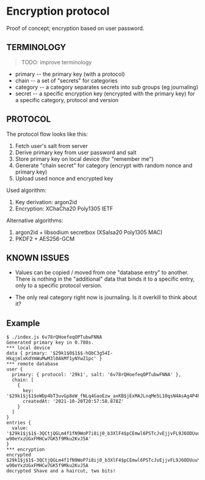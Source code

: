 # Encryption protocol

Proof of concept; encryption based on user password.

## TERMINOLOGY

> TODO: improve terminology

 * primary   -- the primary key (with a protocol)
 * chain    -- a set of "secrets" for categories
 * category -- a category separates secrets into sub groups (eg journaling)
 * secret   -- a specific encryption key (encrypted with the primary key)
               for a specific category, protocol and version
## PROTOCOL

The protocol flow looks like this:

1. Fetch user's salt from server
2. Derive primary key from user password and salt
3. Store primary key on local device (for "remember me")
4. Generate "chain secret" for category (encrypt with random nonce and primary key)
5. Upload used nonce and encrypted key

Used algorithm:
1. Key derivation: argon2id
2. Encryption: XChaCha20 Poly1305 IETF

Alternative algorithms:
1. argon2id + libsodium secretbox (XSalsa20 Poly1305 MAC)
2. PKDF2 + AES256-GCM

## KNOWN ISSUES

* Values can be copied / moved from one "database entry" to another.
   There is nothing in the "additional" data that binds it to a
   specific entry, only to a specific protocol version.

* The only real category right now is journaling. Is it overkill to think about
  it?

## Example

```
$ ./index.js 6v78rQHoefeqOPTubwFNNA
Generated primary key in 0.780s.
*** local device
data { primary: '$29k1$0$1$$-hQbC3g54I-HkqjmlxKdYmWuMwM3l0AkMf1yNYwZ1pc' }
*** remote database
user {
  primary: { protocol: '29k1', salt: '6v78rQHoefeqOPTubwFNNA' },
  chain: [
    {
      key: '$29k1$j$1$eWDp4bT3uvGp8eW_fNLq4GaoEzw_axKB$jExMAJLnqMe5L10qsN4AsAg4P4hQQsH1Z2e7ZVwApxef76ra57GWGHDbEynMn4TF',
      createdAt: '2021-10-20T20:57:58.878Z'
    }
  ]
}
entries {
  value: '$29k1$j$1$-3QCtjQGLm4f1fN9WoP7i8ij0_b3XlF4$pCEmwl6PSTcJvEjjvFL9J6ODUuuYkgw-w90eYxzUGxFMHCw7GK5f9Mku2KvJ5A'
}
*** encryption
encrypted $29k1$j$1$-3QCtjQGLm4f1fN9WoP7i8ij0_b3XlF4$pCEmwl6PSTcJvEjjvFL9J6ODUuuYkgw-w90eYxzUGxFMHCw7GK5f9Mku2KvJ5A
decrypted Shave and a haircut, two bits!
```
